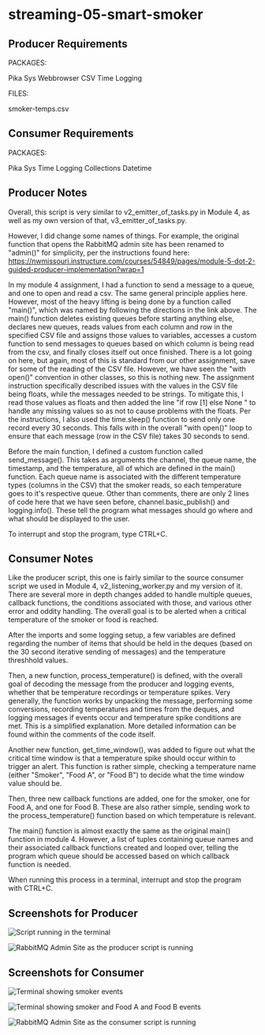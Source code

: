 # streaming-05-smart-smoker

## Producer Requirements

PACKAGES:

Pika
Sys
Webbrowser
CSV
Time
Logging


FILES:

smoker-temps.csv

## Consumer Requirements

PACKAGES:

Pika
Sys
Time
Logging
Collections
Datetime

## Producer Notes

Overall, this script is very similar to v2_emitter_of_tasks.py in Module 4, as well as my own version of that, v3_emitter_of_tasks.py.

However, I did change some names of things. For example, the original function that opens the RabbitMQ admin site has been renamed to "admin()" for simplicity, per the instructions found here: https://nwmissouri.instructure.com/courses/54849/pages/module-5-dot-2-guided-producer-implementation?wrap=1 

In my module 4 assignment, I had a function to send a message to a queue, and one to open and read a csv. The same general principle applies here. However, most of the heavy lifting is being done by a function called "main()", which was named by following the directions in the link above. The main() function deletes existing queues before starting anything else, declares new queues, reads values from each column and row in the specified CSV file and assigns those values to variables, accesses a custom function to send messages to queues based on which column is being read from the csv, and finally closes itself out once finished. There is a lot going on here, but again, most of this is standard from our other assignment, save for some of the reading of the CSV file. However, we have seen the "with open()" convention in other classes, so this is nothing new. The assignment instruction specifically described issues with the values in the CSV file being floats, while the messages needed to be strings. To mitigate this, I read those values as floats and then added the line "if row [1] else None " to handle any missing values so as not to cause problems with the floats. Per the instructions, I also used the time.sleep() function to send only one record every 30 seconds. This falls with in the overall "with open()" loop to ensure that each message (row in the CSV file) takes 30 seconds to send.

Before the main function, I defined a custom function called send_message(). This takes as arguments the channel, the queue name, the timestamp, and the temperature, all of which are defined in the main() function. Each queue name is associated with the different temperature types (columns in the CSV) that the smoker reads, so each temperature goes to it's respective queue. Other than comments, there are only 2 lines of code here that we have seen before, channel.basic_publish() and logging.info(). These tell the program what messages should go where and what should be displayed to the user.

To interrupt and stop the program, type CTRL+C.

## Consumer Notes

Like the producer script, this one is fairly similar to the source consumer script we used in Module 4, v2_listening_worker.py and my version of it. There are several more in depth changes added to handle multiple queues, callback functions, the conditions associated with those, and various other error and oddity handling. The overall goal is to be alerted when a critical temperature of the smoker or food is reached.

After the imports and some logging setup, a few variables are defined regarding the number of items that should be held in the deques (based on the 30 second iterative sending of messages) and the temperature threshhold values.

Then, a new function, process_temperature() is defined, with the overall goal of decoding the message from the producer and logging events, whether that be temperature recordings or temperature spikes. Very generally, the function works by unpacking the message, performing some conversions, recording temperatures and times from the deques, and logging messages if events occur and temperature spike conditions are met. This is a simplified explanation. More detailed information can be found within the comments of the code itself.

Another new function, get_time_window(), was added to figure out what the critical time window is that a temperature spike should occur within to trigger an alert. This function is rather simple, checking a temperature name (either "Smoker", "Food A", or "Food B") to decide what the time window value should be.

Then, three new callback functions are added, one for the smoker, one for Food A, and one for Food B. These are also rather simple, sending work to the process_temperature() function based on which temperature is relevant.

The main() function is almost exactly the same as the original main() function in module 4. However, a list of tuples containing queue names and their associated callback functions created and looped over, telling the program which queue should be accessed based on which callback function is needed.

When running this process in a terminal, interrupt and stop the program with CTRL+C.

## Screenshots for Producer

![Script running in the terminal](./Terminal.JPG)

![RabbitMQ Admin Site as the producer script is running](./AdminSite.JPG)

## Screenshots for Consumer

![Terminal showing smoker events](./SmokerTempChangeAlerts.JPG)

![Terminal showing smoker and Food A and Food B events](./SmokerAndFoodTempsAndAlerts.JPG)

![RabbitMQ Admin Site as the consumer script is running](./RabbitMQConsole.JPG)